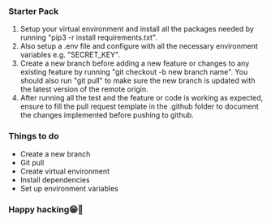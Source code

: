 ### Starter Pack
1. Setup your virtual environment and install all the packages needed by running "pip3  -r install requirements.txt".
2. Also setup a .env file and configure with all the necessary environment variables e.g. "SECRET_KEY".
3. Create a new branch before adding a new feature or changes to any existing feature by running "git checkout -b new branch name". You should also run "git pull" to make sure the new branch is updated with the latest version of the remote origin.
4. After running all the test and the feature or code is working as expected, ensure to fill the pull request template in the .github folder to document the changes implemented before pushing to github.

### Things to do
* Create a new branch
* Git pull
* Create virtual environment
* Install dependencies
* Set up environment variables

### Happy hacking😁🚀

